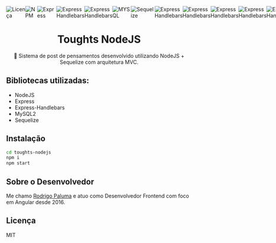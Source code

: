 <div style="display:flex;flex-direction:row">
  <img src="https://img.shields.io/badge/LICENSE-MIT-blue" alt="Licença" /><br>
  <img src="https://img.shields.io/badge/NPM-16.13.1-blue" alt="NPM" />
  <img src="https://img.shields.io/badge/EXPRESS-4.18.1-blue" alt="Express" />
  <img src="https://img.shields.io/badge/EXPRESSHANDLEBARS-6.0.6-blue" alt="Express Handlebars" />
  <img src="https://img.shields.io/badge/EXPRESSFLASH-0.0.2-blue" alt="Express Handlebars" />
  <img src="https://img.shields.io/badge/MYSQL2-2.3.3-blue" alt="MYSQL" />
  <img src="https://img.shields.io/badge/SEQUELIZE-6.21.2-blue" alt="Sequelize" />
  <img src="https://img.shields.io/badge/BCRYPTJS-2.4.3-blue" alt="Express Handlebars" />
  <img src="https://img.shields.io/badge/CONNECTFLASH-0.1.1-blue" alt="Express Handlebars" />
  <img src="https://img.shields.io/badge/COOKIEPARSER-1.4.6-blue" alt="Express Handlebars" />
  <img src="https://img.shields.io/badge/COOKIESESSION-2.0.0-blue" alt="Express Handlebars" />
  <img src="https://img.shields.io/badge/SESSIONFILESTORE-1.5.0-blue" alt="Express Handlebars" />
</div>
<h1 align="center">
    Toughts NodeJS
</h1>
<p align="center">🚀 Sistema de post de pensamentos desenvolvido utilizando NodeJS + Sequelize com arquitetura MVC.</p>

<h2>Bibliotecas utilizadas:</h2>
<ul>
  <li>NodeJS</li>
  <li>Express</li>
  <li>Express-Handlebars</li>
  <li>MySQL2</li>
  <li>Sequelize</li>
</ul>

<h2>Instalação</h2>

```sh
cd toughts-nodejs
npm i
npm start
```

<h2>Sobre o Desenvolvedor</h2>

<p>Me chamo <a href="https://www.linkedin.com/in/rodrigopaluma/" target="_blank">Rodrigo Paluma</a> e atuo como Desenvolvedor Frontend com foco em Angular desde 2016.</p>

<h2>Licença</h2>

<p>MIT</p>

